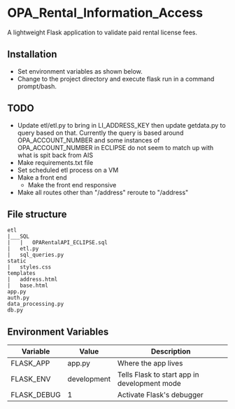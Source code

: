 # OPA_Rental_Information_Access
A lightweight Flask application to validate paid rental license fees.

## Installation
- Set environment variables as shown below.
- Change to the project directory and execute flask run in a command prompt/bash.

## TODO
- Update etl/etl.py to bring in LI_ADDRESS_KEY then update getdata.py to query based on that. Currently the query is based around OPA_ACCOUNT_NUMBER and some instances of OPA_ACCOUNT_NUMBER in ECLIPSE do not seem to match up with what is spit back from AIS
- Make requirements.txt file
- Set scheduled etl process on a VM
- Make a front end
  - Make the front end responsive
- Make all routes other than "/address" reroute to "/address"

## File structure
```
etl
|___SQL
|   |   OPARentalAPI_ECLIPSE.sql
|   etl.py
|   sql_queries.py
static
|   styles.css
templates
|   address.html
|   base.html
app.py
auth.py
data_processing.py
db.py
```
## Environment Variables
| Variable     | Value                       | Description                                      |
| ------------ | --------------------------- | ------------------------------------------------ |
| FLASK_APP    | app.py                      | Where the app lives                              |
| FLASK_ENV    | development                 | Tells Flask to start app in development mode     |
| FLASK_DEBUG  | 1                           | Activate Flask's debugger                        |
